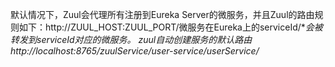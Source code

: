 默认情况下，Zuul会代理所有注册到Eureka Server的微服务，并且Zuul的路由规则如下：http://ZUUL_HOST:ZUUL_PORT/微服务在Eureka上的serviceId/**会被转发到serviceId对应的微服务。
zuul自动创建服务的默认路由http://localhost:8765/zuulService/user-service/userService/*
